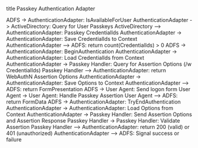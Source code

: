 title Passkey Authentication Adapter

ADFS -> AuthenticationAdapter: IsAvailableForUser
AuthenticationAdapter -> ActiveDirectory: Query for User Passkeys
ActiveDirectory --> AuthenticationAdapter: Passkey CredentialIds
AuthenticationAdapter -> AuthenticationAdapter: Save CredentialIds to Context
AuthenticationAdapter --> ADFS: return count(CredentialIds) > 0
ADFS -> AuthenticationAdapter: BeginAuthentication
AuthenticationAdapter -> AuthenticationAdapter: Load CredentialIds from Context
AuthenticationAdapter -> Passkey Handler: Query for Assertion Options (/w CredentialIds)
Passkey Handler --> AuthenticationAdapter: return WebAuthN Assertion Options
AuthenticationAdapter -> AuthenticationAdapter: Save Options to Context
AuthenticationAdapter --> ADFS: return FormPresentation
ADFS -> User Agent: Send logon form 
User Agent -> User Agent: Handle Passkey Assertion
User Agent --> ADFS: return FormData
ADFS -> AuthenticationAdapter: TryEndAuthentication
AuthenticationAdapter -> AuthenticationAdapter: Load Options from Context
AuthenticationAdapter -> Passkey Handler: Send Assertion Options and Assertion Response
Passkey Handler -> Passkey Handler: Validate Assertion
Passkey Handler --> AuthenticationAdapter: return 200 (valid) or 401 (unauthorized)
AuthenticationAdapter --> ADFS: Signal success or failure